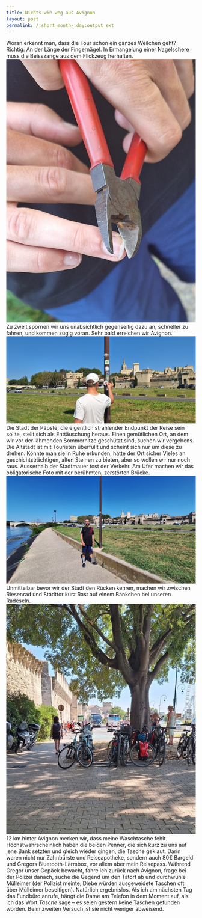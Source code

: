 ```yaml
---
title: Nichts wie weg aus Avignon
layout: post
permalink: /:short_month-:day:output_ext
---
```

Woran erkennt man, dass die Tour schon ein ganzes Weilchen geht? Richtig: An der Länge der Fingernägel. In Ermangelung einer Nagelschere muss die Beisszange aus dem Flickzeug herhalten.
![](assets/20240718_095915.jpg)
Zu zweit spornen wir uns unabsichtlich gegenseitig dazu an, schneller zu fahren, und kommen zügig voran. Sehr bald erreichen wir Avignon. 
![](assets/20240718_163122.jpg)
Die Stadt der Päpste, die eigentlich strahlender Endpunkt der Reise sein sollte, stellt sich als Enttäuschung heraus. Einen gemütlichen Ort, an dem wir vor der lähmenden Sommerhitze geschützt sind, suchen wir vergebens. Die Altstadt ist mit Touristen überfüllt und scheint sich nur um diese zu drehen. Könnte man sie in Ruhe erkunden, hätte der Ort sicher Vieles an geschichtsträchtigen, alten Steinen zu bieten, aber so wollen wir nur noch raus. Ausserhalb der Stadtmauer tost der Verkehr. Am Ufer machen wir das obligatorische Foto mit der berühmten, zerstörten Brücke.
![](assets/20240718_163202.jpg)
Unmittelbar bevor wir der Stadt den Rücken kehren, machen wir zwischen Riesenrad und Stadttor kurz Rast auf einem Bänkchen bei unseren Radeseln.
![](assets/20240718_165248.jpg)
12&nbsp;km hinter Avignon merken wir, dass meine Waschtasche fehlt. Höchstwahrscheinlich haben die beiden Penner, die sich kurz zu uns auf jene Bank setzten und gleich wieder gingen, die Tasche geklaut. Darin waren nicht nur Zahnbürste und Reiseapotheke, sondern auch 80€ Bargeld und Gregors Bluetooth-Lärmbox, vor allem aber mein Reisepass. Während Gregor unser Gepäck bewacht, fahre ich zurück nach Avignon, frage bei der Polizei danach, suche die Gegend um den Tatort ab und durchwühle Mülleimer (der Polizist meinte, Diebe würden ausgeweidete Taschen oft über Mülleimer beseitigen). Natürlich ergebnislos. Als ich am nächsten Tag das Fundbüro anrufe, hängt die Dame am Telefon in dem Moment auf, als ich das Wort *Tasche* sage – es seien gestern keine Taschen gefunden worden. Beim zweiten Versuch ist sie nicht weniger abweisend.